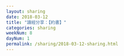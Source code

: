 ```yaml
---
layout: sharing
date: 2018-03-12
title: "讀經分享：【約書】"
categories: sharing
weekNum: 8
dayNum: 1
permalink: /sharing/2018-03-12-sharing.html
---
```

